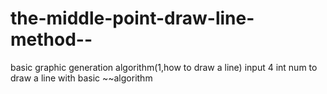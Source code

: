 # the-middle-point-draw-line-method--
basic graphic generation algorithm(1,how to draw a line)
input 4 int num to draw a line with basic ~~algorithm
